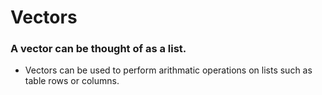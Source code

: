 # Vectors
### A vector can be thought of as a list.
- Vectors can be used to perform arithmatic operations on lists such as table rows or columns.


